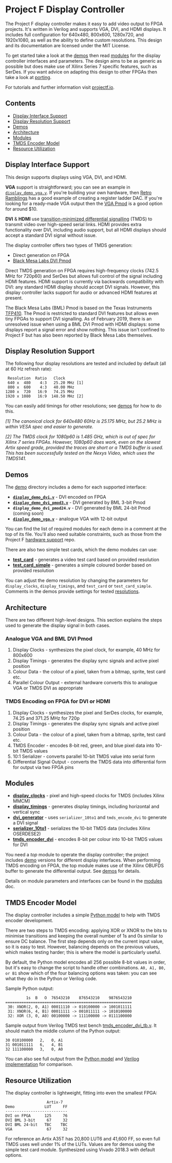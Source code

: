 # Project F Display Controller 

The Project F display controller makes it easy to add video output to FPGA projects. It's written in Verilog and supports VGA, DVI, and HDMI displays. It includes full configuration for 640x480, 800x600, 1280x720, and 1920x1080, as well as the ability to define custom resolutions. This design and its documentation are licensed under the MIT License.

To get started take a look at the [demos](#demos) then read [modules](doc/modules.md) for the display controller interfaces and parameters. The design aims to be as generic as possible but does make use of Xilinx Series 7 specific features, such as SerDes. If you want advice on adapting this design to other FPGAs then take a look at [porting](doc/porting.md).

For tutorials and further information visit [projectf.io](https://projectf.io).

## Contents
- [Display Interface Support](#display-interface-support)
- [Display Resolution Support](#display-resolution-support)
- [Demos](#demos)
- [Architecture](#architecture)
- [Modules](#modules)
- [TMDS Encoder Model](#tmds-encoder-model)
- [Resource Utilization](#resource-utilization)


## Display Interface Support
This design supports displays using VGA, DVI, and HDMI.

**VGA** support is straightforward; you can see an example in [`display_demo_vga.v`](hdl/demo/display_demo_vga.v). If you're building your own hardware, then [Retro Ramblings](http://retroramblings.net/?p=190) has a good example of creating a register ladder DAC. If you're looking for a ready-made VGA output then the [VGA Pmod](https://reference.digilentinc.com/reference/pmod/pmodvga/start) is a good option for around $10.

**DVI** & **HDMI** use [transition-minimized differential signalling](https://en.wikipedia.org/wiki/Transition-minimized_differential_signaling) (TMDS) to transmit video over high-speed serial links. HDMI provides extra functionality over DVI, including audio support, but all HDMI displays should accept a standard DVI signal without issue. 

The display controller offers two types of TMDS generation: 

* Direct generation on FPGA
* [Black Mesa Labs DVI Pmod](https://blackmesalabs.wordpress.com/2017/12/15/bml-hdmi-video-for-fpgas-over-pmod/)  

Direct TMDS generation on FPGA requires high-frequency clocks (742.5 MHz for 720p60) and SerDes but allows full control of the signal including HDMI features. HDMI support is currently via backwards compatibility with DVI: any standard HDMI display should accept DVI signals. However, this display controller lacks support for audio or advanced HDMI features at present.

The Black Mesa Labs (BML) Pmod is based on the Texas Instruments [TFP410](http://www.ti.com/product/TFP410). The Pmod is restricted to standard DVI features but allows even tiny FPGAs to support DVI signalling. As of February 2019, there is an unresolved issue when using a BML DVI Pmod with HDMI displays: some displays report a signal error and show nothing. This issue isn't confined to Project F but has also been reported by Black Mesa Labs themselves.


## Display Resolution Support
The following four display resolutions are tested and included by default (all at 60 Hz refresh rate):
    
     Resolution  Ratio   Clock     
     640 x  480    4:3   25.20 MHz [1]
     800 x  600    4:3   40.00 MHz
    1280 x  720   16:9   74.25 MHz     
    1920 x 1080   16:9  148.50 MHz [2]  

You can easily add timings for other resolutions; see [demos](#demos) for how to do this. 

_[1] The canonical clock for 640x480 60Hz is 25.175 MHz, but 25.2 MHz is within VESA spec and easier to generate._

_[2] The TMDS clock for 1080p60 is 1.485 GHz, which is out of spec for Xilinx 7 series FPGAs. However, 1080p60 does work, even on the slowest Artix speed grade, provided the traces are short or a TMDS buffer is used. This has been successfully tested on the Nexys Video, which uses the TMDS141._


## Demos
The [demo](hdl/demo) directory includes a demo for each supported interface:

* **[`display_demo_dvi.v`](hdl/demo/display_demo_dvi.v)** - DVI encoded on FPGA
* **[`display_demo_dvi_pmod3.v`](hdl/demo/display_demo_dvi_pmod3.v)** - DVI generated by BML 3-bit Pmod
* **`display_demo_dvi_pmod24.v`** - DVI generated by BML 24-bit Pmod (coming soon)
* **[`display_demo_vga.v`](hdl/demo/display_demo_vga.v)** - analogue VGA with 12-bit output

You can find the list of required modules for each demo in a comment at the top of its file. You'll also need suitable constraints, such as those from the Project F [hardware support](https://github.com/projf/hardware-support) repo.

There are also two simple test cards, which the demo modules can use:

* **[test_card](hdl/demo/test_card.v)** - generates a video test card based on provided resolution
* **[test_card_simple](hdl/demo/test_card_simple.v)** - generates a simple coloured border based on provided resolution

You can adjust the demo resolution by changing the parameters for `display_clocks`, `display_timings`, and `test_card` or `test_card_simple`. Comments in the demos provide settings for tested [resolutions](#display-resolution-support).


## Architecture
There are two different high-level designs. This section explains the steps used to generate the display signal in both cases.

### Analogue VGA and BML DVI Pmod

1. Display Clocks - synthesizes the pixel clock, for example, 40 MHz for 800x600
2. Display Timings - generates the display sync signals and active pixel position
3. Colour Data - the colour of a pixel, taken from a bitmap, sprite, test card etc.
4. Parallel Colour Output - external hardware converts this to analogue VGA or TMDS DVI as appropriate

### TMDS Encoding on FPGA for DVI or HDMI

1. Display Clocks - synthesizes the pixel and SerDes clocks, for example, 74.25 and 371.25 MHz for 720p
2. Display Timings - generates the display sync signals and active pixel position
3. Colour Data - the colour of a pixel, taken from a bitmap, sprite, test card etc.
4. TMDS Encoder - encodes 8-bit red, green, and blue pixel data into 10-bit TMDS values
5. 10:1 Serializer - converts parallel 10-bit TMDS value into serial form
6. Differential Signal Output - converts the TMDS data into differential form for output via two FPGA pins


## Modules
* **[display_clocks](hdl/display_clocks.v)** - pixel and high-speed clocks for TMDS (includes Xilinx MMCM)
* **[display_timings](hdl/display_timings.v)** - generates display timings, including horizontal and vertical sync
* **[dvi_generator](hdl/dvi_generator.v)** - uses `serializer_10to1` and `tmds_encode_dvi` to generate a DVI signal
* **[serializer_10to1](hdl/serializer_10to1.v)** - serializes the 10-bit TMDS data (includes Xilinx OSERDESE2)
* **[tmds_encoder_dvi](hdl/tmds_encoder_dvi.v)** - encodes 8-bit per colour into 10-bit TMDS values for DVI

You need a _top_ module to operate the display controller; the project includes [demo](hdl/demo) versions for different display interfaces. When performing TMDS encoding on FPGA, the top module makes use of the Xilinx OBUFDS buffer to generate the differential output. See [demos](#demos) for details.

Details on module parameters and interfaces can be found in the [modules](doc/modules.md) doc.


## TMDS Encoder Model
The display controller includes a simple [Python model](model/tmds.py) to help with TMDS encoder development. 

There are two steps to TMDS encoding: applying XOR or XNOR to the bits to minimise transitions and keeping the overall number of 1s and 0s similar to ensure DC balance. The first step depends only on the current input value, so it is easy to test. However, balancing depends on the previous values, which makes testing harder; this is where the model is particularly useful. 

By default, the Python model encodes all 256 possible 8-bit values in order, but it's easy to change the script to handle other combinations. `A0, A1, B0, or B1` show which of the four balancing options was taken: you can see what they do in the Python or Verilog code.

Sample Python output:

             1s  B   O  76543210    876543210    9876543210
    =======================================================
     30: XNOR(2, 0, A1) 00011110 -> 010100000 -> 1001011111
     31: XNOR(6, 4, B1) 00011111 -> 001011111 -> 1010100000
     32: XOR (3, 0, A0) 00100000 -> 111100000 -> 0111100000

Sample output from Verilog TMDS test bench [tmds_encoder_dvi_tb.v](hdl/test/tmds_encoder_dvi_tb.v). It should match the middle column of the Python output:

    30 010100000   2,   0, A1
    31 001011111   6,   4, B1
    32 111100000   3,   0, A0

You can also see full output from the [Python model](model/tmds-test-python.txt) and [Verilog implementation](model/tmds-test-verilog.txt) for comparison.


## Resource Utilization
The display controller is lightweight, fitting into even the smallest FPGA: 

                      Artix-7
    Demo             LUT     FF
    ---------------------------
    DVI on FPGA      125     76
    DVI BML 3-bit     67     32
    DVI BML 24-bit   TBC    TBC
    VGA               67     32

For reference an Artix A35T has 20,800 LUT6 and 41,600 FF, so even full TMDS uses well under 1% of the LUTs. Values are for demos using the simple test card module. Synthesized using Vivado 2018.3 with default options.

